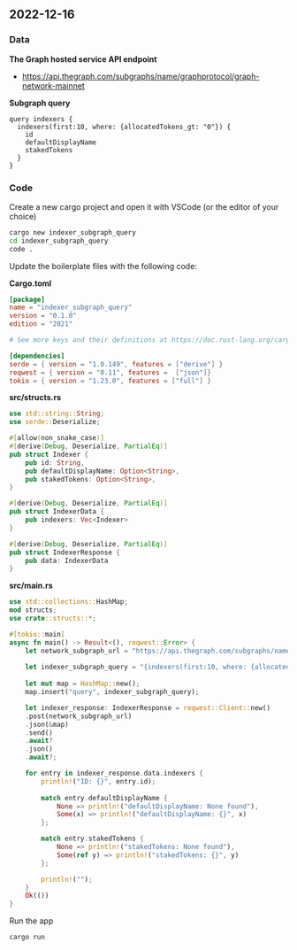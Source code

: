 ## 2022-12-16
### Data

**The Graph hosted service API endpoint**
* https://api.thegraph.com/subgraphs/name/graphprotocol/graph-network-mainnet

**Subgraph query**

``` gql
query indexers {
  indexers(first:10, where: {allocatedTokens_gt: "0"}) {
    id
    defaultDisplayName
    stakedTokens
  }
}
```

### Code

Create a new cargo project and open it with VSCode (or the editor of your choice)
``` bash
cargo new indexer_subgraph_query
cd indexer_subgraph_query
code .
```

Update the boilerplate files with the following code:

**Cargo.toml**

``` toml
[package]
name = "indexer_subgraph_query"
version = "0.1.0"
edition = "2021"

# See more keys and their definitions at https://doc.rust-lang.org/cargo/reference/manifest.html

[dependencies]
serde = { version = "1.0.149", features = ["derive"] }
reqwest = { version = "0.11", features =  ["json"]}
tokio = { version = "1.23.0", features = ["full"] }
```

**src/structs.rs**

``` rust
use std::string::String;
use serde::Deserialize;

#[allow(non_snake_case)]
#[derive(Debug, Deserialize, PartialEq)]
pub struct Indexer {
    pub id: String,
    pub defaultDisplayName: Option<String>,
    pub stakedTokens: Option<String>,
}

#[derive(Debug, Deserialize, PartialEq)]
pub struct IndexerData {
    pub indexers: Vec<Indexer>
}

#[derive(Debug, Deserialize, PartialEq)]
pub struct IndexerResponse {
    pub data: IndexerData
}
```

**src/main.rs**

``` rust
use std::collections::HashMap;
mod structs;
use crate::structs::*;

#[tokio::main]
async fn main() -> Result<(), reqwest::Error> {
    let network_subgraph_url = "https://api.thegraph.com/subgraphs/name/graphprotocol/graph-network-mainnet";
    
    let indexer_subgraph_query = "{indexers(first:10, where: {allocatedTokens_gt: \"0\"}) {id defaultDisplayName stakedTokens}}";
    
    let mut map = HashMap::new();
    map.insert("query", indexer_subgraph_query);

    let indexer_response: IndexerResponse = reqwest::Client::new()
    .post(network_subgraph_url)
    .json(&map)
    .send()
    .await?
    .json()
    .await?;

    for entry in indexer_response.data.indexers {
        println!("ID: {}", entry.id);
        
        match entry.defaultDisplayName {
            None => println!("defaultDisplayName: None found"),
            Some(x) => println!("defaultDisplayName: {}", x)
        };

        match entry.stakedTokens {
            None => println!("stakedTokens: None found"),
            Some(ref y) => println!("stakedTokens: {}", y)
        };

        println!("");
    }
    Ok(())
}

```

Run the app

``` bash
cargo run
```
